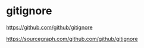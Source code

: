 # gitignore

<https://github.com/github/gitignore>

<https://sourcegraph.com/github.com/github/gitignore>
